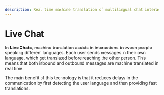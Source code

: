 ```yaml
---
description: Real time machine translation of multilingual chat interactions
---
```


# Live Chat

In **Live Chats**, machine translation assists in interactions between people speaking different languages. Each user sends messages in their own language, which get translated before reaching the other person. This means that both inbound and outbound messages are machine translated in real time.

The main benefit of this technology is that it reduces delays in the communication by first detecting the user language and then providing fast translations.
